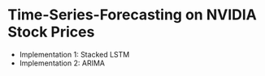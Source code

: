 # Time-Series-Forecasting on NVIDIA Stock Prices

- Implementation 1: Stacked LSTM
- Implementation 2: ARIMA
